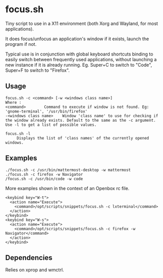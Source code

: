 # focus.sh

Tiny script to use in a X11 environment (both Xorg and Wayland, for most applications).

It does focus/unfocus an application's window if it exists, launch the program if not.

Typical use is in conjunction with global keyboard shortcuts binding to easily switch between frequently used applications, without launching a new instance if it is already running.
Eg. Super+C to switch to "Code", Super+F to switch to "Firefox".

## Usage

```
focus.sh -c <command> [-w <windows class name>]
Where :
<command>		 Command to execute if window is not found. Eg: 'gnome-terminal', '/usr/bin/firefox'
-<windows class name>	 Window 'class name' to use for checking if the window already exists. Default to the same as the -c argument.
Use -l to get a list of possible values.

focus.sh -l
	 Displays the list of 'class names' of the currently opened windows.
```


## Examples

```
./focus.sh -c /usr/bin/mattermost-desktop -w mattermost
./focus.sh -c firefox -w Navigator
/focus.sh -c /usr/bin/code -w code
```

More examples shown in the context of an Openbox rc file.
```
<keybind key="W-t">
  <action name="Execute">
    <command>/opt/scripts/snippets/focus.sh -c lxterminal</command>
  </action>
</keybind>
<keybind key="W-s">
  <action name="Execute">
    <command>/opt/scripts/snippets/focus.sh -c firefox -w Navigator</command>
  </action>
</keybind>
```

## Dependencies

Relies on xprop and wmctrl.

